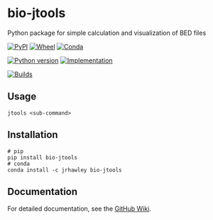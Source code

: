 # bio-jtools

Python package for simple calculation and visualization of BED files

[![PyPI](https://img.shields.io/pypi/v/bio-jtools.svg)](https://pypi.python.org/pypi/bio-jtools)
[![Wheel](https://img.shields.io/pypi/wheel/bio-jtools.svg)](https://pypi.python.org/pypi/bio-jtools)
[![Conda](https://img.shields.io/conda/pn/jrhawley/bio-jtools.svg)](https://anaconda.org/jrhawley/bio-jtools)

[![Python version](https://img.shields.io/pypi/pyversions/bio-jtools.svg)](https://pypi.python.org/pypi/bio-jtools)
[![Implementation](https://img.shields.io/pypi/implementation/bio-jtools.svg)](https://pypi.python.org/pypi/bio-jtools)

[![Builds](https://travis-ci.com/jrhawley/bio-jtools.svg?branch=master)](https://travis-ci.com/jrhawley/bio-jtools)

## Usage

```shell
jtools <sub-command>
```

## Installation

```shell
# pip
pip install bio-jtools
# conda
conda install -c jrhawley bio-jtools
```

## Documentation

For detailed documentation, see the [GitHub Wiki](https://github.com/jrhawley/bio-jtools/wiki).
